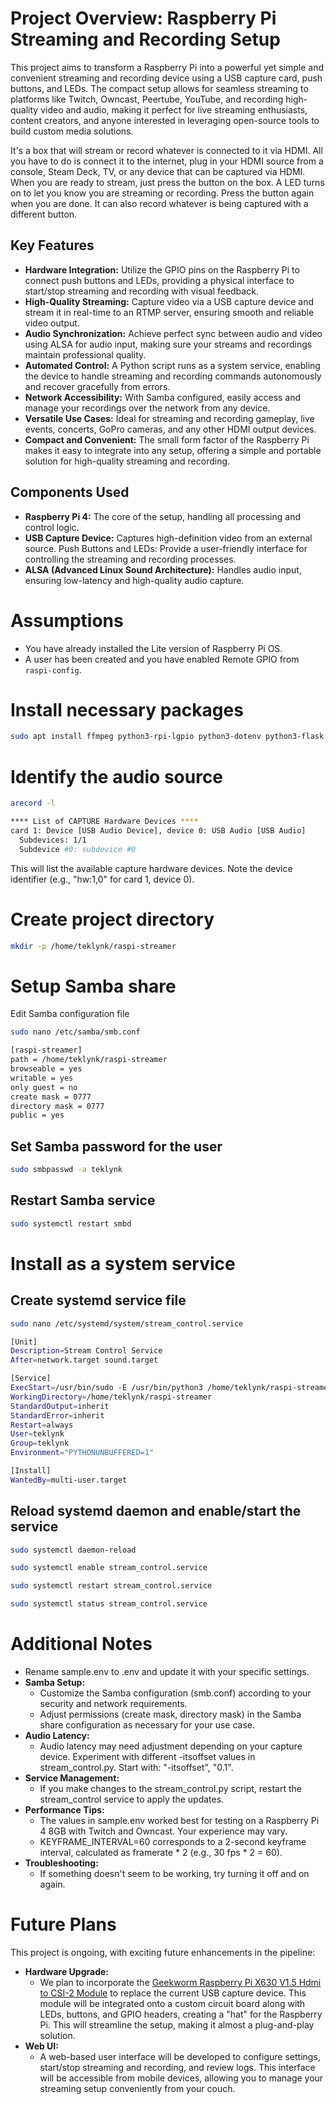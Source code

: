 # Project Overview: Raspberry Pi Streaming and Recording Setup
This project aims to transform a Raspberry Pi into a powerful yet simple and convenient streaming and recording device using a USB capture card, push buttons, and LEDs. The compact setup allows for seamless streaming to platforms like Twitch, Owncast, Peertube, YouTube, and recording high-quality video and audio, making it perfect for live streaming enthusiasts, content creators, and anyone interested in leveraging open-source tools to build custom media solutions.

It's a box that will stream or record whatever is connected to it via HDMI. All you have to do is connect it to the internet, plug in your HDMI source from a console, Steam Deck, TV, or any device that can be captured via HDMI. When you are ready to stream, just press the button on the box. A LED turns on to let you know you are streaming or recording. Press the button again when you are done. It can also record whatever is being captured with a different button. 

## Key Features
- __Hardware Integration:__ Utilize the GPIO pins on the Raspberry Pi to connect push buttons and LEDs, providing a physical interface to start/stop streaming and recording with visual feedback.
- __High-Quality Streaming:__ Capture video via a USB capture device and stream it in real-time to an RTMP server, ensuring smooth and reliable video output.
- __Audio Synchronization:__ Achieve perfect sync between audio and video using ALSA for audio input, making sure your streams and recordings maintain professional quality.
- __Automated Control:__ A Python script runs as a system service, enabling the device to handle streaming and recording commands autonomously and recover gracefully from errors.
- __Network Accessibility:__ With Samba configured, easily access and manage your recordings over the network from any device.
- __Versatile Use Cases:__ Ideal for streaming and recording gameplay, live events, concerts, GoPro cameras, and any other HDMI output devices.
- __Compact and Convenient:__ The small form factor of the Raspberry Pi makes it easy to integrate into any setup, offering a simple and portable solution for high-quality streaming and recording.

## Components Used
- __Raspberry Pi 4:__ The core of the setup, handling all processing and control logic.
- __USB Capture Device:__ Captures high-definition video from an external source.
Push Buttons and LEDs: Provide a user-friendly interface for controlling the streaming and recording processes.
- __ALSA (Advanced Linux Sound Architecture):__ Handles audio input, ensuring low-latency and high-quality audio capture.

# Assumptions
- You have already installed the Lite version of Raspberry Pi OS.
- A user has been created and you have enabled Remote GPIO from `raspi-config`.

# Install necessary packages
```bash
sudo apt install ffmpeg python3-rpi-lgpio python3-dotenv python3-flask v4l-utils samba samba-common-bin nodejs npm
```

# Identify the audio source
```bash
arecord -l
```

```bash
**** List of CAPTURE Hardware Devices ****
card 1: Device [USB Audio Device], device 0: USB Audio [USB Audio]
  Subdevices: 1/1
  Subdevice #0: subdevice #0
```

This will list the available capture hardware devices. Note the device identifier (e.g., "hw:1,0" for card 1, device 0).

# Create project directory
```bash
mkdir -p /home/teklynk/raspi-streamer
```

# Setup Samba share

Edit Samba configuration file
```bash
sudo nano /etc/samba/smb.conf
```

```bash
[raspi-streamer]
path = /home/teklynk/raspi-streamer
browseable = yes
writable = yes
only guest = no
create mask = 0777
directory mask = 0777
public = yes
```

## Set Samba password for the user
```bash
sudo smbpasswd -a teklynk
```

## Restart Samba service
```bash
sudo systemctl restart smbd
```

# Install as a system service 

## Create systemd service file
```bash
sudo nano /etc/systemd/system/stream_control.service
```

```bash
[Unit]
Description=Stream Control Service
After=network.target sound.target

[Service]
ExecStart=/usr/bin/sudo -E /usr/bin/python3 /home/teklynk/raspi-streamer/stream_control.py
WorkingDirectory=/home/teklynk/raspi-streamer
StandardOutput=inherit
StandardError=inherit
Restart=always
User=teklynk
Group=teklynk
Environment="PYTHONUNBUFFERED=1"

[Install]
WantedBy=multi-user.target
```

## Reload systemd daemon and enable/start the service

```bash
sudo systemctl daemon-reload

sudo systemctl enable stream_control.service

sudo systemctl restart stream_control.service

sudo systemctl status stream_control.service
```

# Additional Notes
- Rename sample.env to .env and update it with your specific settings.
- __Samba Setup:__
  - Customize the Samba configuration (smb.conf) according to your security and network requirements.
  - Adjust permissions (create mask, directory mask) in the Samba share configuration as necessary for your use case.
- __Audio Latency:__
  - Audio latency may need adjustment depending on your capture device. Experiment with different -itsoffset values in stream_control.py. Start with: "-itsoffset", "0.1".
- __Service Management:__
  - If you make changes to the stream_control.py script, restart the stream_control service to apply the updates.
- __Performance Tips:__
  - The values in sample.env worked best for testing on a Raspberry Pi 4 8GB with Twitch and Owncast. Your experience may vary.
  - KEYFRAME_INTERVAL=60 corresponds to a 2-second keyframe interval, calculated as framerate * 2 (e.g., 30 fps * 2 = 60).
- __Troubleshooting:__
  - If something doesn't seem to be working, try turning it off and on again.

# Future Plans
This project is ongoing, with exciting future enhancements in the pipeline:
- __Hardware Upgrade:__
  - We plan to incorporate the [Geekworm Raspberry Pi X630 V1.5 Hdmi to CSI-2 Module](https://geekworm.com/products/x630) to replace the current USB capture device. This module will be integrated onto a custom circuit board along with LEDs, buttons, and GPIO headers, creating a "hat" for the Raspberry Pi. This will streamline the setup, making it almost a plug-and-play solution.
- __Web UI:__
  - A web-based user interface will be developed to configure settings, start/stop streaming and recording, and review logs. This interface will be accessible from mobile devices, allowing you to manage your streaming setup conveniently from your couch.